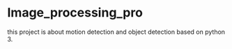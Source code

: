 # Image_processing_pro
this project is about motion detection and object detection based on python 3.
